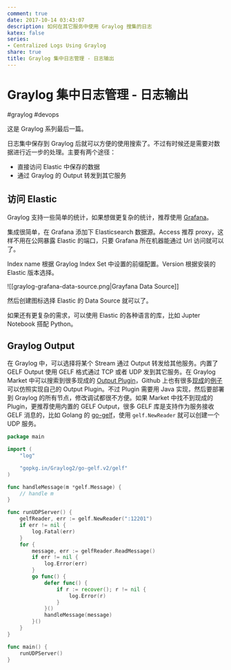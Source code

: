```yaml
---
comment: true
date: 2017-10-14 03:43:07
description: 如何在其它服务中使用 Graylog 搜集的日志
katex: false
series:
- Centralized Logs Using Graylog
share: true
title: Graylog 集中日志管理 - 日志输出
---
```


# Graylog 集中日志管理 - 日志输出

#graylog #devops

这是 Graylog 系列最后一篇。

日志集中保存到 Graylog 后就可以方便的使用搜索了。不过有时候还是需要对数据进行近一步的处理。主要有两个途径：

- 直接访问 Elastic 中保存的数据
- 通过 Graylog 的 Output 转发到其它服务

<!--more-->

## 访问 Elastic
Graylog 支持一些简单的统计，如果想做更复杂的统计，推荐使用 [Grafana](https://grafana.com)。

集成很简单，在 Grafana 添加下 Elasticsearch 数据源。Access 推荐 proxy，这样不用在公网暴露 Elastic 的端口，只要 Grafana 所在机器能通过 Url 访问就可以了。

Index name 根据 Graylog Index Set 中设置的前缀配置。Version 根据安装的 Elastic 版本选择。

![[graylog-grafana-data-source.png|Grayfana Data Source]]

然后创建图标选择 Elastic 的 Data Source 就可以了。

如果还有更复杂的需求，可以使用 Elastic 的各种语言的库，比如 Jupter Notebook 搭配 Python。

## Graylog Output

在 Graylog 中，可以选择将某个 Stream 通过 Output 转发给其他服务。内置了 GELF Output 使用 GELF 格式通过 TCP 或者 UDP 发到其它服务。在 Graylog Market 中可以搜索到很多现成的 [Output Plugin](https://marketplace.graylog.org/addons?kind=plugin&tag=output)，Github 上也有很多[现成](https://github.com/graylog-labs/graylog-plugin-slack/blob/master/src/main/java/org/graylog2/plugins/slack/output/SlackMessageOutput.java)的[例子](https://github.com/Graylog2/graylog-plugin-splunk/blob/master/src/main/java/com/graylog/splunk/output/SplunkOutput.java)可以仿照实现自己的 Output Plugin。不过 Plugin 需要用 Java 实现，然后要部署到 Graylog 的所有节点，修改调试都很不方便。如果 Market 中找不到现成的 Plugin，更推荐使用内置的 GELF Output，很多 GELF 库是支持作为服务接收 GELF 消息的，比如 Golang 的 [go-gelf](https://github.com/Graylog2/go-gelf)，使用 `gelf.NewReader` 就可以创建一个 UDP 服务。

``` go
package main

import (
	"log"

	"gopkg.in/Graylog2/go-gelf.v2/gelf"
)

func handleMessage(m *gelf.Message) {
	// handle m
}

func runUDPServer() {
	gelfReader, err := gelf.NewReader(":12201")
	if err != nil {
		log.Fatal(err)
	}
	for {
		message, err := gelfReader.ReadMessage()
		if err != nil {
			log.Error(err)
		}
		go func() {
			defer func() {
				if r := recover(); r != nil {
					log.Error(r)
				}
			}()
			handleMessage(message)
		}()
	}
}

func main() {
	runUDPServer()
}
```
